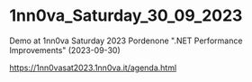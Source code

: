 # 1nn0va_Saturday_30_09_2023

Demo at 1nn0va Saturday 2023 Pordenone ".NET Performance Improvements" (2023-09-30)

https://1nn0vasat2023.1nn0va.it/agenda.html
